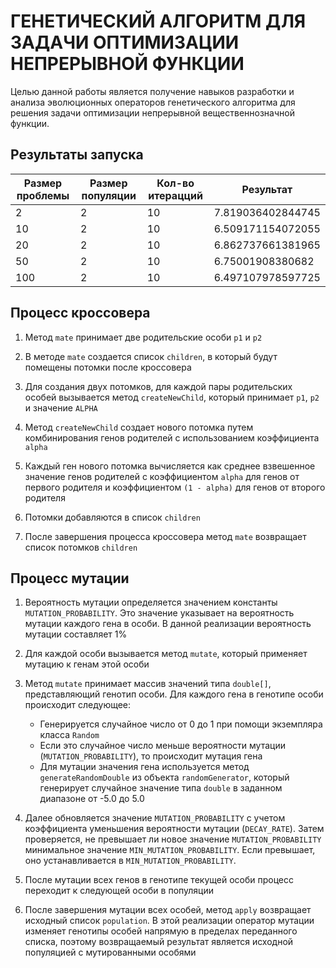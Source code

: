 # ГЕНЕТИЧЕСКИЙ АЛГОРИТМ ДЛЯ ЗАДАЧИ ОПТИМИЗАЦИИ НЕПРЕРЫВНОЙ ФУНКЦИИ
Целью данной работы является получение навыков разработки
и анализа эволюционных операторов генетического алгоритма для решения
задачи оптимизации непрерывной вещественнозначной функции.



## Результаты запуска
| Размер проблемы | Размер популяции | Кол-во итерацций | Результат         |
|-----------------|------------------|------------------|-------------------|
| 2               | 2                | 10               | 7.819036402844745 |
| 10              | 2                | 10               | 6.509171154072055 |
| 20              | 2                | 10               | 6.862737661381965 |
| 50              | 2                | 10               | 6.75001908380682  |
| 100             | 2                | 10               | 6.497107978597725 |

## Процесс кроссовера
1. Метод `mate` принимает две родительские особи `p1` и `p2`

2. В методе `mate` создается список `children`, в который будут помещены потомки после кроссовера
   
3. Для создания двух потомков, для каждой пары родительских особей вызывается метод `createNewChild`, который принимает `p1`, `p2` и значение `ALPHA`

4. Метод `createNewChild` создает нового потомка путем комбинирования генов родителей с использованием коэффициента `alpha`

5. Каждый ген нового потомка вычисляется как среднее взвешенное значение генов родителей с коэффициентом `alpha` для генов от первого родителя и коэффициентом `(1 - alpha)` для генов от второго родителя

6. Потомки добавляются в список `children`

7. После завершения процесса кроссовера метод `mate` возвращает список потомков `children`


## Процесс мутации  
1. Вероятность мутации определяется значением константы `MUTATION_PROBABILITY`. Это значение указывает на вероятность мутации каждого гена в особи. В данной реализации вероятность мутации составляет 1%

2. Для каждой особи вызывается метод `mutate`, который применяет мутацию к генам этой особи

3. Метод `mutate` принимает массив значений типа `double[]`, представляющий генотип особи. Для каждого гена в генотипе особи происходит следующее:
    - Генерируется случайное число от 0 до 1 при помощи экземпляра класса `Random`
    - Если это случайное число меньше вероятности мутации (`MUTATION_PROBABILITY`), то происходит мутация гена
    - Для мутации значения гена используется метод `generateRandomDouble` из объекта `randomGenerator`, который генерирует случайное значение типа `double` в заданном диапазоне от -5.0 до 5.0

4. Далее обновляется значение `MUTATION_PROBABILITY` с учетом коэффициента уменьшения вероятности мутации (`DECAY_RATE`). Затем проверяется, не превышает ли новое значение `MUTATION_PROBABILITY` минимальное значение `MIN_MUTATION_PROBABILITY`. Если превышает, оно устанавливается в `MIN_MUTATION_PROBABILITY`.

5. После мутации всех генов в генотипе текущей особи процесс переходит к следующей особи в популяции

6. После завершения мутации всех особей, метод `apply` возвращает исходный список `population`. В этой реализации оператор мутации изменяет генотипы особей напрямую в пределах переданного списка, поэтому возвращаемый результат является исходной популяцией с мутированными особями